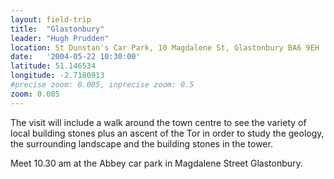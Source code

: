 ```yaml
---
layout: field-trip
title:  "Glastonbury"
leader: "Hugh Prudden"
location: St Dunstan's Car Park, 10 Magdalene St, Glastonbury BA6 9EH
date:   '2004-05-22 10:30:00'
latitude: 51.146534
longitude: -2.7180913
#precise zoom: 0.005, inprecise zoom: 0.5
zoom: 0.005
---
```

The visit will include a walk around the town centre to see the variety of local building stones plus an ascent of the Tor in order to study the geology, the surrounding landscape and the building stones in the tower.

Meet 10.30 am at the Abbey car park in Magdalene Street Glastonbury.